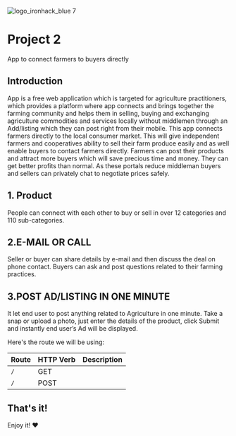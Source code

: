 ![logo_ironhack_blue 7](https://user-images.githubusercontent.com/23629340/40541063-a07a0a8a-601a-11e8-91b5-2f13e4e6b441.png)

# Project 2

App to connect farmers to buyers directly

## Introduction
App is a free web application which is targeted for agriculture practitioners, which provides a platform where app connects and brings together the farming community and helps them in selling, buying and exchanging agriculture commodities and services locally without middlemen through an Add/listing which they can post right from their mobile.
This app connects farmers directly to the local consumer market. This will give independent farmers and cooperatives ability to sell their farm produce easily and as well enable buyers to contact farmers directly.
Farmers can post their products and attract more buyers which will save precious time and money. They can get better profits than normal. As these portals reduce middleman buyers and sellers can privately chat to negotiate prices safely.


## 1. Product
People can connect with each other to buy or sell in over 12 categories and 110 sub-categories.

## 2.E-MAIL OR CALL
Seller or buyer can share details by e-mail and then discuss the deal on phone contact. Buyers can ask and post questions related to their farming practices.


## 3.POST AD/LISTING IN ONE MINUTE
It let end user to post anything related to Agriculture in one minute. Take a snap or upload a photo, just enter the details of the product, click Submit and instantly end user’s Ad will be displayed.



Here's the route we will be using:

|   Route   | HTTP Verb |   Description   |
|-----------|-----------|-----------------|
| `/` |    GET    |  |
| `/` |    POST    |  |






## That's it!

Enjoy it! :heart:
